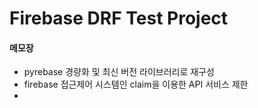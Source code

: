 # Firebase DRF Test Project

#### 메모장
- pyrebase 경량화 및 최신 버전 라이브러리로 재구성
- firebase 접근제어 시스템인 claim을 이용한 API 서비스 제한
- 